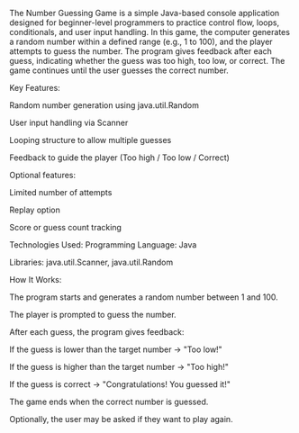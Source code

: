 The Number Guessing Game is a simple Java-based console application designed for beginner-level programmers to practice control flow, loops, conditionals, and user input handling. In this game, the computer generates a random number within a defined range (e.g., 1 to 100), and the player attempts to guess the number. The program gives feedback after each guess, indicating whether the guess was too high, too low, or correct. The game continues until the user guesses the correct number.


Key Features:

Random number generation using java.util.Random

User input handling via Scanner

Looping structure to allow multiple guesses

Feedback to guide the player (Too high / Too low / Correct)

Optional features:

Limited number of attempts

Replay option

Score or guess count tracking

Technologies Used:
Programming Language: Java

Libraries: java.util.Scanner, java.util.Random

How It Works:

The program starts and generates a random number between 1 and 100.

The player is prompted to guess the number.

After each guess, the program gives feedback:

If the guess is lower than the target number → "Too low!"

If the guess is higher than the target number → "Too high!"

If the guess is correct → "Congratulations! You guessed it!"

The game ends when the correct number is guessed.

Optionally, the user may be asked if they want to play again.
